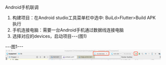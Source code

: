Android手机联调

1. 构建项目：在Android studio工具菜单栏中选中: BuiLd&gt;Flutter&gt;Build APK 执行
2. 手机连接电脑：需要一台Android手机通过数据线连接电脑
3. 选择对应的devices，启动项目---\(图1\)

---图1---![](/assets/dsdfsgdsg.png)



